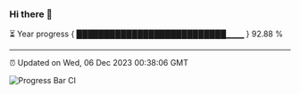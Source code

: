 ### Hi there 👋

⏳ Year progress { ███████████████████████████▁▁▁ } 92.88 %

---

⏰ Updated on Wed, 06 Dec 2023 00:38:06 GMT

![Progress Bar CI](https://github.com/Shyam-Makwana/GitHub-Actions-Demo/workflows/Progress%20Bar%20CI/badge.svg)
